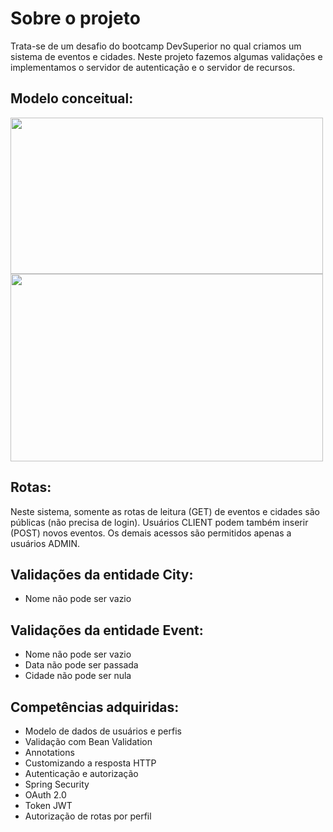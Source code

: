 # Sobre o projeto
 Trata-se de um desafio do bootcamp DevSuperior no qual criamos um sistema de eventos e cidades. 
 Neste projeto fazemos algumas validações e implementamos o servidor de autenticação e o servidor de  recursos.
 
## Modelo conceitual:
<div>
 <img src="https://user-images.githubusercontent.com/85883895/197557641-aa696c9e-ba2a-4795-ae6a-0bd1f6cf74e8.png" width="500px" height="250px" /> <br/>
 <img src="https://user-images.githubusercontent.com/85883895/197558084-57d8bf15-e524-4b13-ae4d-6e266d63db7c.png" width="500px" height="300px" />
</div>

## Rotas:
Neste sistema, somente as rotas de leitura (GET) de eventos e cidades são públicas (não precisa de login). 
Usuários CLIENT podem também inserir (POST) novos eventos. Os demais acessos são permitidos apenas a usuários ADMIN.

## Validações da entidade City:
- Nome não pode ser vazio

## Validações da entidade Event:
- Nome não pode ser vazio
- Data não pode ser passada
- Cidade não pode ser nula

## Competências adquiridas:
- Modelo de dados de usuários e perfis
- Validação com Bean Validation
- Annotations
- Customizando a resposta HTTP
- Autenticação e autorização
- Spring Security
- OAuth 2.0
- Token JWT
- Autorização de rotas por perfil


